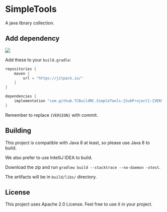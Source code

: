 # SimpleTools

A java library collection.

## Add dependency
[![](https://jitpack.io/v/TCBuildMC/SimpleTools.svg)](https://jitpack.io/#TCBuildMC/SimpleTools)

Add these to your `build.gradle`:
```gradle
repositories {
    maven {
        url = "https://jitpack.io/"
    }
}

dependencies {
    implementation "com.github.TCBuildMC.SimpleTools:{SubProject}:{VERSION}"
}
```

Remember to replace `{VERSION}` with commit.

## Building
This project is compatible with Java 8 at least, so please use Java 8 to build.

We also prefer to use IntelliJ IDEA to build.

Download the zip and run `gradlew build --stacktrace --no-daemon -xtest`.

The artifacts will be in `build/libs/` directory.

## License
This project uses Apache 2.0 License. Feel free to use it in your project.

